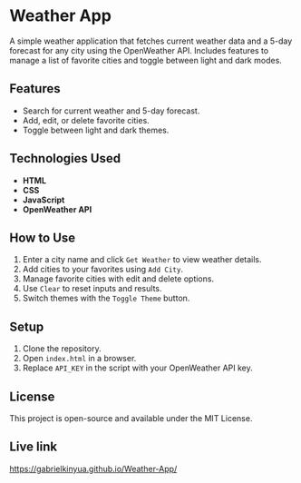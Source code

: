 # Weather App

A simple weather application that fetches current weather data and a 5-day forecast for any city using the OpenWeather API. Includes features to manage a list of favorite cities and toggle between light and dark modes.

## Features
- Search for current weather and 5-day forecast.
- Add, edit, or delete favorite cities.
- Toggle between light and dark themes.

## Technologies Used
- **HTML**
- **CSS**
- **JavaScript**
- **OpenWeather API**

## How to Use
1. Enter a city name and click `Get Weather` to view weather details.
2. Add cities to your favorites using `Add City`.
3. Manage favorite cities with edit and delete options.
4. Use `Clear` to reset inputs and results.
5. Switch themes with the `Toggle Theme` button.

## Setup
1. Clone the repository.
2. Open `index.html` in a browser.
3. Replace `API_KEY` in the script with your OpenWeather API key.

## License
This project is open-source and available under the MIT License.

## Live link
https://gabrielkinyua.github.io/Weather-App/
